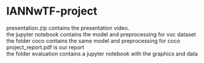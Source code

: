 # IANNwTF-project
presentation.zip contains the presentation video.  
the jupyter notebook contains the model and preprocessing for voc dataset  
the folder coco contains the same model and preprocessing for coco  
project_report.pdf is our report  
the folder evaluation contains a jupyter notebook with the graphics and data  
